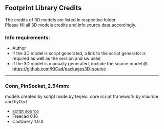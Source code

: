 ## Footprint Library Credits

The credits of 3D models are listed in respective folder.  
Please fill all 3D models credits and info source data accordingly.  

### Info requirements:
- Author
- if the 3D model is script generated, a link to the script generator is required as well as the version and sw used
- if the 3D model is manually generated, include the source model @ https://github.com/KiCad/packages3D-source

<hr>  

### Conn_PinSocket_2.54mm:  

models created by script made by terjeio, core script framework by maurice and hyOzd

- [script source](https://github.com/easyw/kicad-3d-models-in-freecad/tree/master/cadquery/FCAD_script_generator/Conn_PinSocket)
- Freecad 0.16
- CadQuery 1.0.0
